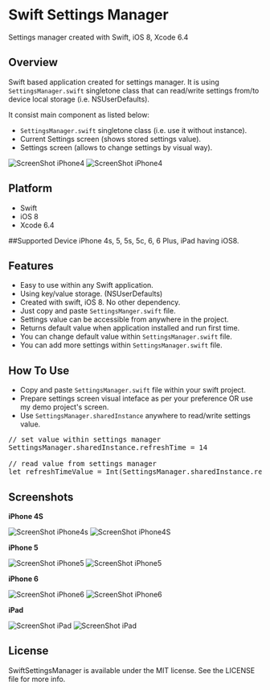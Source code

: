 # Swift Settings Manager
Settings manager created with Swift, iOS 8, Xcode 6.4

## Overview
Swift based application created for settings manager. It is using ``SettingsManager.swift`` singletone class that can read/write settings from/to device local storage (i.e. NSUserDefaults). 

It consist main component as listed below:
+ ``SettingsManager.swift`` singletone class (i.e. use it without instance).
+ Current Settings screen (shows stored settings value).
+ Settings screen (allows to change settings by visual way).


![ScreenShot iPhone4](../master/Screenshots/main-1t.png)
![ScreenShot iPhone4](../master/Screenshots/main-2t.png)

## Platform
+ Swift
+ iOS 8
+ Xcode 6.4

##Supported Device
iPhone 4s, 5, 5s, 5c, 6, 6 Plus, iPad having iOS8.

## Features
+ Easy to use within any Swift application.
+ Using key/value storage. (NSUserDefaults)
+ Created with swift, iOS 8. No other dependency.
+ Just copy and paste ``SettingsManger.swift`` file.
+ Settings value can be accessible from anywhere in the project.
+ Returns default value when application installed and run first time.
+ You can change default value within ``SettingsManager.swift`` file.
+ You can add more settings within ``SettingsManager.swift`` file.

## How To Use
+ Copy and paste ``SettingsManager.swift`` file within your swift project.
+ Prepare settings screen visual inteface as per your preference OR use my demo project's screen.
+ Use ``SettingsManager.sharedInstance`` anywhere to read/write settings value.

<pre>
// set value within settings manager
SettingsManager.sharedInstance.refreshTime = 14

// read value from settings manager
let refreshTimeValue = Int(SettingsManager.sharedInstance.refreshTime)
</pre>


## Screenshots

**iPhone 4S**

![ScreenShot iPhone4s](../master/Screenshots/main-1t.png)
![ScreenShot iPhone4S](../master/Screenshots/main-2t.png)

**iPhone 5**

![ScreenShot iPhone5](../master/Screenshots/main-1t.png)
![ScreenShot iPhone5](../master/Screenshots/main-2t.png)

**iPhone 6**

![ScreenShot iPhone6](../master/Screenshots/iphone6-2t.png)
![ScreenShot iPhone6](../master/Screenshots/iphone6-1t.png)

**iPad**

![ScreenShot iPad](../master/Screenshots/ipad-1t.png)
![ScreenShot iPad](../master/Screenshots/ipad-2t.png)


## License
SwiftSettingsManager is available under the MIT license. See the LICENSE file for more info.


